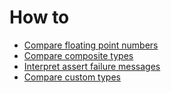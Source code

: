 # How to

- [Compare floating point numbers](./how_to/compare_floating_point_numbers.md)
- [Compare composite types](./how_to/compare_composite_types.md)
- [Interpret assert failure messages](./how_to/interpret_assert_failure_messages.md)
- [Compare custom types](./how_to/compare_custom_types.md)